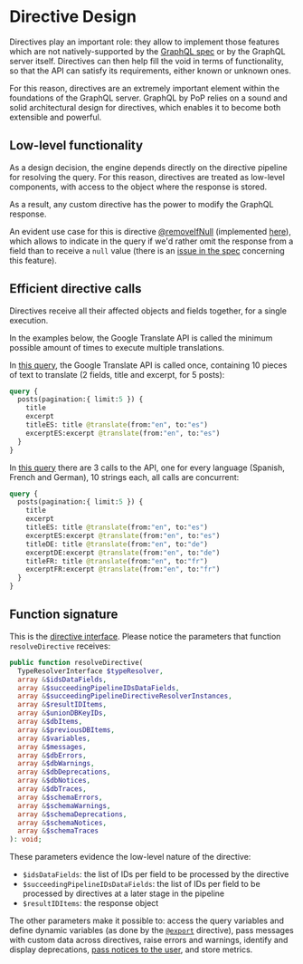 # Directive Design

Directives play an important role: they allow to implement those features which are not natively-supported by the [GraphQL spec](https://spec.graphql.org/) or by the GraphQL server itself. Directives can then help fill the void in terms of functionality, so that the API can satisfy its requirements, either known or unknown ones.

For this reason, directives are an extremely important element within the foundations of the GraphQL server. GraphQL by PoP relies on a sound and solid architectural design for directives, which enables it to become both extensible and powerful.

## Low-level functionality

As a design decision, the engine depends directly on the directive pipeline for resolving the query. For this reason, directives are treated as low-level components, with access to the object where the response is stored.

As a result, any custom directive has the power to modify the GraphQL response.

An evident use case for this is directive [@removeIfNull](/docs/operational/remove-if-null) (implemented [here](https://github.com/GraphQLByPoP/graphql/blob/3c1ae32f641b5540a7538e3df5d7d6ffeb93d53f/src/DirectiveResolvers/RemoveIfNullDirectiveResolver.php)), which allows to indicate in the query if we'd rather omit the response from a field than to receive a `null` value (there is an [issue in the spec](https://github.com/graphql/graphql-spec/issues/476) concerning this feature).

## Efficient directive calls

Directives receive all their affected objects and fields together, for a single execution.

In the examples below, the Google Translate API is called the minimum possible amount of times to execute multiple translations.

In [this query](https://newapi.getpop.org/graphiql/?query=query%20%7B%0A%20%20posts(pagination:{limit%3A5})%20%7B%0A%20%20%20%20title%0A%20%20%20%20excerpt%0A%20%20%20%20titleES%3A%20title%20%40translate(from%3A%22en%22%2C%20to%3A%22es%22)%0A%20%20%20%20excerptES%3Aexcerpt%20%40translate(from%3A%22en%22%2C%20to%3A%22es%22)%0A%20%20%7D%0A%7D), the Google Translate API is called once, containing 10 pieces of text to translate (2 fields, title and excerpt, for 5 posts):

```graphql
query {
  posts(pagination:{ limit:5 }) {
    title
    excerpt
    titleES: title @translate(from:"en", to:"es")
    excerptES:excerpt @translate(from:"en", to:"es")
  }
}
```

In [this query](https://newapi.getpop.org/graphiql/?query=query%20%7B%0A%20%20posts(pagination:{limit%3A5})%20%7B%0A%20%20%20%20title%0A%20%20%20%20excerpt%0A%20%20%20%20titleES%3A%20title%20%40translate(from%3A%22en%22%2C%20to%3A%22es%22)%0A%20%20%20%20excerptES%3Aexcerpt%20%40translate(from%3A%22en%22%2C%20to%3A%22es%22)%0A%20%20%20%20titleDE%3A%20title%20%40translate(from%3A%22en%22%2C%20to%3A%22de%22)%0A%20%20%20%20excerptDE%3Aexcerpt%20%40translate(from%3A%22en%22%2C%20to%3A%22de%22)%0A%20%20%20%20titleFR%3A%20title%20%40translate(from%3A%22en%22%2C%20to%3A%22fr%22)%0A%20%20%20%20excerptFR%3Aexcerpt%20%40translate(from%3A%22en%22%2C%20to%3A%22fr%22)%0A%20%20%7D%0A%7D) there are 3 calls to the API, one for every language (Spanish, French and German), 10 strings each, all calls are concurrent:

```graphql
query {
  posts(pagination:{ limit:5 }) {
    title
    excerpt
    titleES: title @translate(from:"en", to:"es")
    excerptES:excerpt @translate(from:"en", to:"es")
    titleDE: title @translate(from:"en", to:"de")
    excerptDE:excerpt @translate(from:"en", to:"de")
    titleFR: title @translate(from:"en", to:"fr")
    excerptFR:excerpt @translate(from:"en", to:"fr")
  }
}
```

<!-- ::: details View PQL queries

```less
// The Google Translate API is called once, containing 10 pieces of text to translate (2 fields, title and excerpt, for 5 posts)
/?query=
  posts(pagination:{ limit:5 }).
    --props|
    --props@spanish<
      translate(from:en,to:es)
    >&
props=
  title|
  excerpt

// Here there are 3 calls to the API, one for every language (Spanish, French and German), 10 strings each, all calls are concurrent
/?query=
  posts(pagination:{ limit:5 }).
    --props|
    --props@spanish<
      translate(from:en,to:es)
    >|
    --props@french<
      translate(from:en,to:fr)
    >|
    --props@german<
      translate(from:en,to:de)
    >&
props=
  title|
  excerpt
```

[View results: <a href="https://newapi.getpop.org/api/graphql/?query=posts(pagination:{limit:5}).--props%7C--props@spanish<translate(from:en,to:es)>&amp;props=title%7Cexcerpt">query #1</a>, <a href="https://newapi.getpop.org/api/graphql/?query=posts(pagination:{limit:5}).--props%7C--props@spanish%3Ctranslate(from:en,to:es)%3E%7C--props@french%3Ctranslate(from:en,to:fr)%3E%7C--props@german%3Ctranslate(from:en,to:de)%3E&amp;props=title%7Cexcerpt">query #2</a>]

::: -->

## Function signature

This is the [directive interface](https://github.com/getpop/component-model/blob/b2ef9fe693c69a6d4c4b549519eb236f527b841d/src/DirectiveResolvers/DirectiveResolverInterface.php#L113). Please notice the parameters that function `resolveDirective` receives:

```php
public function resolveDirective(
  TypeResolverInterface $typeResolver,
  array &$idsDataFields,
  array &$succeedingPipelineIDsDataFields,
  array &$succeedingPipelineDirectiveResolverInstances,
  array &$resultIDItems,
  array &$unionDBKeyIDs,
  array &$dbItems,
  array &$previousDBItems,
  array &$variables,
  array &$messages,
  array &$dbErrors,
  array &$dbWarnings,
  array &$dbDeprecations,
  array &$dbNotices,
  array &$dbTraces,
  array &$schemaErrors,
  array &$schemaWarnings,
  array &$schemaDeprecations,
  array &$schemaNotices,
  array &$schemaTraces
): void;
```

These parameters evidence the low-level nature of the directive:

- `$idsDataFields`: the list of IDs per field to be processed by the directive
- `$succeedingPipelineIDsDataFields`: the list of IDs per field to be processed by directives at a later stage in the pipeline
- `$resultIDItems`: the response object

The other parameters make it possible to: access the query variables and define dynamic variables (as done by the [`@export`](https://github.com/GraphQLByPoP/graphql/blob/3c1ae32f641b5540a7538e3df5d7d6ffeb93d53f/src/DirectiveResolvers/ExportDirectiveResolver.php) directive), pass messages with custom data across directives, raise errors and warnings, identify and display deprecations, [pass notices to the user](/docs/operational/proactive-feedback), and store metrics.